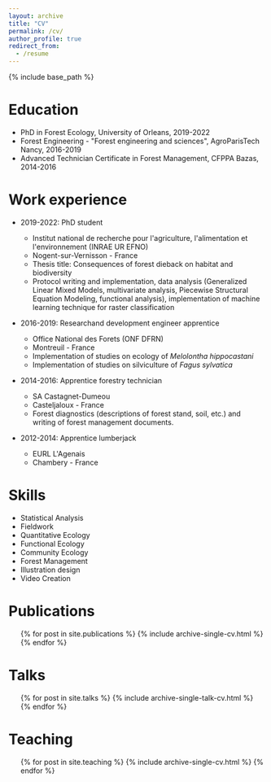```yaml
---
layout: archive
title: "CV"
permalink: /cv/
author_profile: true
redirect_from:
  - /resume
---
```


{% include base_path %}

Education
======
* PhD in Forest Ecology, University of Orleans, 2019-2022
* Forest Engineering - "Forest engineering and sciences", AgroParisTech Nancy, 2016-2019
* Advanced Technician Certificate in Forest Management, CFPPA Bazas, 2014-2016

Work experience
======
* 2019-2022: PhD student
  * Institut national de recherche pour l'agriculture, l'alimentation et l'environnement (INRAE UR EFNO)
  * Nogent-sur-Vernisson - France
  * Thesis title: Consequences of forest dieback on habitat and biodiversity
  * Protocol writing and implementation, data analysis (Generalized Linear Mixed Models, multivariate analysis, Piecewise Structural Equation Modeling, functional analysis), implementation of machine learning technique for raster classification

* 2016-2019: Researchand development engineer apprentice
  * Office National des Forets (ONF DFRN)
  * Montreuil - France
  * Implementation of studies on ecology of *Melolontha hippocastani*
  * Implementation of studies on silviculture of *Fagus sylvatica*

* 2014-2016: Apprentice forestry technician
  * SA Castagnet-Dumeou
  * Casteljaloux - France
  * Forest diagnostics (descriptions of forest stand, soil, etc.) and writing of forest management documents.

* 2012-2014: Apprentice lumberjack
  * EURL L'Agenais
  * Chambery - France
  
Skills
======
* Statistical Analysis
* Fieldwork
* Quantitative Ecology
* Functional Ecology
* Community Ecology
* Forest Management
* Illustration design
* Video Creation

Publications
======
  <ul>{% for post in site.publications %}
    {% include archive-single-cv.html %}
  {% endfor %}</ul>
  
Talks
======
  <ul>{% for post in site.talks %}
    {% include archive-single-talk-cv.html %}
  {% endfor %}</ul>
  
Teaching
======
  <ul>{% for post in site.teaching %}
    {% include archive-single-cv.html %}
  {% endfor %}</ul>
  
